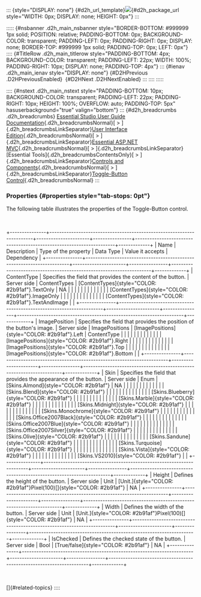 ::: {style="DISPLAY: none"}
[](ms-xhelp:///?Id=d2h_url_template){#d2h_url_template}![](!package_url!){#d2h_package_url style="WIDTH: 0px; DISPLAY: none; HEIGHT: 0px"}
:::

::::: {#nsbanner .d2h_main_nsbanner style="BORDER-BOTTOM: #999999 1px solid; POSITION: relative; PADDING-BOTTOM: 0px; BACKGROUND-COLOR: transparent; PADDING-LEFT: 0px; PADDING-RIGHT: 0px; DISPLAY: none; BORDER-TOP: #999999 1px solid; PADDING-TOP: 0px; LEFT: 0px"}
:::: {#TitleRow .d2h_main_titlerow style="PADDING-BOTTOM: 4px; BACKGROUND-COLOR: transparent; PADDING-LEFT: 22px; WIDTH: 100%; PADDING-RIGHT: 10px; DISPLAY: none; PADDING-TOP: 4px"}
::: {#ienav .d2h_main_ienav style="DISPLAY: none"}
[](ms-xhelp:///?Id=3bbc8d2e-a9ed-455d-85ce-4f20c14f6bac){#D2HPrevious .D2HPreviousEnabled}  [](ms-xhelp:///?Id=64134642-ef72-46f0-aa2a-27fa78e7a1a4){#D2HNext .D2HNextEnabled}
:::
::::
:::::

:::: {#nstext .d2h_main_nstext style="PADDING-BOTTOM: 10px; BACKGROUND-COLOR: transparent; PADDING-LEFT: 22px; PADDING-RIGHT: 10px; HEIGHT: 100%; OVERFLOW: auto; PADDING-TOP: 5px" hasuserbackground="true" valign="bottom"}
::: {#d2h_breadcrumbs .d2h_breadcrumbs}
[Essential Studio User Guide Documentation](ms-xhelp:///?Id=12457748-09e3-4d74-a240-8e049cedf030){.d2h_breadcrumbsNormal}[ \> ]{.d2h_breadcrumbsLinkSeparator}[User Interface Edition](ms-xhelp:///?Id=c29296b7-531c-413b-a0ec-488ca1f7f669){.d2h_breadcrumbsNormal}[ \> ]{.d2h_breadcrumbsLinkSeparator}[Essential ASP.NET MVC](ms-xhelp:///?Id=4b14e7d1-65c4-4f67-b1aa-2c37709905a5){.d2h_breadcrumbsNormal}[ \> ]{.d2h_breadcrumbsLinkSeparator}[Essential Tools]{.d2h_breadcrumbsContentsOnly}[ \> ]{.d2h_breadcrumbsLinkSeparator}[Controls and Components](ms-xhelp:///?Id=f0af2fff-6f00-4ca4-85a6-54e41ac5dc96){.d2h_breadcrumbsNormal}[ \> ]{.d2h_breadcrumbsLinkSeparator}[Toggle-Button Control](ms-xhelp:///?Id=3bbc8d2e-a9ed-455d-85ce-4f20c14f6bac){.d2h_breadcrumbsNormal}
:::

### Properties {#properties style="tab-stops: 0pt"}

The following table illustrates the properties of the Toggle-Button control.

 

+---------------+-----------------------------------------------------------------------+----------------------+----------------+---------------------------------------------------------------------+-------------+
| Name          | Description                                                           | Type of the property | Data Type      | Value it accepts                                                    | Dependency  |
+---------------+-----------------------------------------------------------------------+----------------------+----------------+---------------------------------------------------------------------+-------------+
| ContentType   | Specifies the field that provides the content of the button.          | Server side          | ContentTypes   | [ContentTypes]{style="COLOR: #2b91af"}.TextOnly                     | NA          |
|               |                                                                       |                      |                |                                                                     |             |
|               |                                                                       |                      |                | [ContentTypes]{style="COLOR: #2b91af"}.ImageOnly                    |             |
|               |                                                                       |                      |                |                                                                     |             |
|               |                                                                       |                      |                | [ContentTypes]{style="COLOR: #2b91af"}.TextAndImage                 |             |
+---------------+-----------------------------------------------------------------------+----------------------+----------------+---------------------------------------------------------------------+-------------+
| ImagePosition | Specifies the field that provides the position of the button's image. | Server side          | ImagePositions | [ImagePositions]{style="COLOR: #2b91af"}.Left                       | ContentType |
|               |                                                                       |                      |                |                                                                     |             |
|               |                                                                       |                      |                | [ImagePositions]{style="COLOR: #2b91af"}.Right                      |             |
|               |                                                                       |                      |                |                                                                     |             |
|               |                                                                       |                      |                | [ImagePositions]{style="COLOR: #2b91af"}.Top                        |             |
|               |                                                                       |                      |                |                                                                     |             |
|               |                                                                       |                      |                | [ImagePositions]{style="COLOR: #2b91af"}.Bottom                     |             |
+---------------+-----------------------------------------------------------------------+----------------------+----------------+---------------------------------------------------------------------+-------------+
| Skin          | Specifies the field that provides the appearance of the button.       | Server side          | Enum           | [Skins.Almond]{style="COLOR: #2b91af"}                              | NA          |
|               |                                                                       |                      |                |                                                                     |             |
|               |                                                                       |                      |                | [Skins.Blend]{style="COLOR: #2b91af"}                               |             |
|               |                                                                       |                      |                |                                                                     |             |
|               |                                                                       |                      |                | [Skins.Blueberry]{style="COLOR: #2b91af"}                           |             |
|               |                                                                       |                      |                |                                                                     |             |
|               |                                                                       |                      |                | [Skins.Marble]{style="COLOR: #2b91af"}                              |             |
|               |                                                                       |                      |                |                                                                     |             |
|               |                                                                       |                      |                | [Skins.Midnight]{style="COLOR: #2b91af"}                            |             |
|               |                                                                       |                      |                |                                                                     |             |
|               |                                                                       |                      |                | [Skins.Monochrome]{style="COLOR: #2b91af"}                          |             |
|               |                                                                       |                      |                |                                                                     |             |
|               |                                                                       |                      |                | [Skins.Office2007Black]{style="COLOR: #2b91af"}                     |             |
|               |                                                                       |                      |                |                                                                     |             |
|               |                                                                       |                      |                | [Skins.Office2007Blue]{style="COLOR: #2b91af"}                      |             |
|               |                                                                       |                      |                |                                                                     |             |
|               |                                                                       |                      |                | [Skins.Office2007Silver]{style="COLOR: #2b91af"}                    |             |
|               |                                                                       |                      |                |                                                                     |             |
|               |                                                                       |                      |                | [Skins.Olive]{style="COLOR: #2b91af"}                               |             |
|               |                                                                       |                      |                |                                                                     |             |
|               |                                                                       |                      |                | [Skins.Sandune]{style="COLOR: #2b91af"}                             |             |
|               |                                                                       |                      |                |                                                                     |             |
|               |                                                                       |                      |                | [Skins.Turquoise]{style="COLOR: #2b91af"}                           |             |
|               |                                                                       |                      |                |                                                                     |             |
|               |                                                                       |                      |                | [Skins.Vista]{style="COLOR: #2b91af"}                               |             |
|               |                                                                       |                      |                |                                                                     |             |
|               |                                                                       |                      |                | [Skins.VS2010]{style="COLOR: #2b91af"}                              |             |
+---------------+-----------------------------------------------------------------------+----------------------+----------------+---------------------------------------------------------------------+-------------+
| Height        | Defines the height of the button.                                     | Server side          | Unit           | [Unit.]{style="COLOR: #2b91af"}Pixel(100)[]{style="COLOR: #2b91af"} | NA          |
+---------------+-----------------------------------------------------------------------+----------------------+----------------+---------------------------------------------------------------------+-------------+
| Width         | Defines the width of the button.                                      | Server side          | Unit           | [Unit.]{style="COLOR: #2b91af"}Pixel(100)[]{style="COLOR: #2b91af"} | NA          |
+---------------+-----------------------------------------------------------------------+----------------------+----------------+---------------------------------------------------------------------+-------------+
| IsChecked     | Defines the checked state of the button.                              | Server side          | Bool           | [True/false]{style="COLOR: #2b91af"}                                | NA          |
+---------------+-----------------------------------------------------------------------+----------------------+----------------+---------------------------------------------------------------------+-------------+

 

[]{#related-topics}
::::
